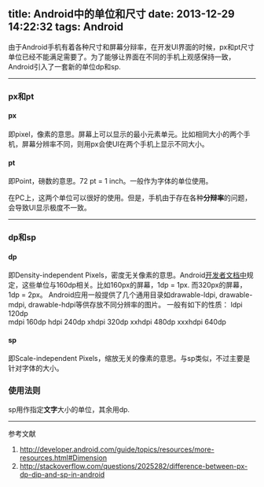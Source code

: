 title: Android中的单位和尺寸
date: 2013-12-29 14:22:32
tags: Android
---

由于Android手机有着各种尺寸和屏幕分辩率，在开发UI界面的时候，px和pt尺寸单位已经不能满足需要了。为了能够让界面在不同的手机上观感保持一致，Android引入了一套新的单位dp和sp.

-------------------

### px和pt
#### px
即pixel，像素的意思。屏幕上可以显示的最小元素单元。比如相同大小的两个手机，屏幕分辨率不同，则用px会使UI在两个手机上显示不同大小。
#### pt
即Point，磅数的意思。72 pt = 1 inch。一般作为字体的单位使用。

在PC上，这两个单位可以很好的使用。但是，手机由于存在各种**分辩率**的问题，会导致UI显示极度不一致。

-------------------
### dp和sp
#### dp
即Density-independent Pixels，密度无关像素的意思。Android[开发者文档中](http://developer.android.com/guide/topics/resources/more-resources.html#Dimension)规定，这些单位与160dp相关。比如160px的屏幕，1dp = 1px. 而320px的屏幕，1dp = 2px。
Android应用一般提供了几个通用目录如drawable-ldpi, drawable-mdpi, drawable-hdpi等供存放不同分辨率的图片。
一般有如下的性质：
ldpi 	120dp 	
mdpi 	160dp
hdpi 	240dp
xhdpi	320dp
xxhdpi 	480dp
xxxhdpi 640dp


#### sp
即Scale-independent Pixels，缩放无关的像素的意思。与sp类似，不过主要是针对字体的大小。

### 使用法则
sp用作指定**文字**大小的单位，其余用dp.

-------------------
参考文献
1. http://developer.android.com/guide/topics/resources/more-resources.html#Dimension
2. http://stackoverflow.com/questions/2025282/difference-between-px-dp-dip-and-sp-in-android